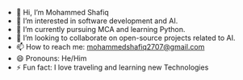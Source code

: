 - 👋 Hi, I’m Mohammed Shafiq 
- 👀 I’m interested in software development and AI.
- 🌱 I’m currently pursuing MCA and learning Python.
- 💞️ I’m looking to collaborate on open-source projects related to AI.
- 📫 How to reach me: mohammedshafiq2707@gmail.com
- 😄 Pronouns: He/Him
- ⚡ Fun fact: I love traveling and learning new Technologies 
<!---
Mohammedshafiq2707/Mohammedshafiq2707 is a ✨ special ✨ repository because its `README.md` (this file) appears on your GitHub profile.
You can click the Preview link to take a look at your changes.
--->
